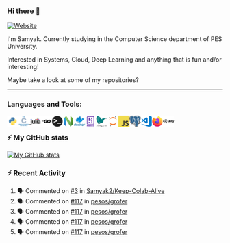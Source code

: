 ### Hi there 👋

[![Website](https://img.shields.io/website?label=samyaks.xyz&style=flat-square&url=https%3A%2F%2Fsamyaks.xyz)](https://samyaks.xyz)

I'm Samyak. Currently studying in the Computer Science department of PES University.

Interested in Systems, Cloud, Deep Learning and anything that is fun and/or interesting!

Maybe take a look at some of my repositories?

---

### Languages and Tools:

<img align="left" alt="Python" width="26px" src="https://raw.githubusercontent.com/github/explore/master/topics/python/python.png" />
<img align="left" alt="C" width="26px" src="https://raw.githubusercontent.com/github/explore/master/topics/c/c.png" />
<img align="left" alt="Julia" width="26px" src="https://raw.githubusercontent.com/github/explore/master/topics/julia/julia.png" />
<img align="left" alt="Go" width="26px" src="https://raw.githubusercontent.com/github/explore/master/topics/go/go.png" />
<img align="left" alt="Terminal" width="26px" src="https://raw.githubusercontent.com/github/explore/master/topics/terminal/terminal.png" />
<img align="left" alt="Neovim" width="26px" src="https://raw.githubusercontent.com/github/explore/master/topics/neovim/neovim.png" />
<img align="left" alt="Docker" width="26px" src="https://raw.githubusercontent.com/github/explore/master/topics/docker/docker.png" />
<img align="left" alt="Heroku" width="26px" src="https://raw.githubusercontent.com/github/explore/master/topics/heroku/heroku.png" />
<img align="left" alt="LaTeX" width="26px" src="https://raw.githubusercontent.com/github/explore/master/topics/latex/latex.png" />
<img align="left" alt="Jupyter" width="26px" src="https://raw.githubusercontent.com/github/explore/master/topics/jupyter-notebook/jupyter-notebook.png" />
<img align="left" alt="JavaScript" width="26px" src="https://raw.githubusercontent.com/github/explore/master/topics/javascript/javascript.png" />
<img align="left" alt="PostgreSQL" width="26px" src="https://raw.githubusercontent.com/github/explore/master/topics/postgresql/postgresql.png" />
<img align="left" alt="VS Code" width="26px" src="https://raw.githubusercontent.com/github/explore/master/topics/visual-studio-code/visual-studio-code.png" />
<img align="left" alt="Firefox" width="26px" src="https://raw.githubusercontent.com/github/explore/master/topics/firefox/firefox.png" />
<img align="left" alt="Unity" width="26px" src="https://raw.githubusercontent.com/github/explore/master/topics/unity/unity.png" />

<br/>

### :zap: My GitHub stats
  [![My GitHub stats](https://github-readme-stats.vercel.app/api?username=Samyak2&count_private=true&show_icons=true&theme=radical)](https://github.com/anuraghazra/github-readme-stats)

### :zap: Recent Activity

<!--START_SECTION:activity-->
1. 🗣 Commented on [#3](https://github.com/Samyak2/Keep-Colab-Alive/issues/3) in [Samyak2/Keep-Colab-Alive](https://github.com/Samyak2/Keep-Colab-Alive)
2. 🗣 Commented on [#117](https://github.com/pesos/grofer/issues/117) in [pesos/grofer](https://github.com/pesos/grofer)
3. 🗣 Commented on [#117](https://github.com/pesos/grofer/issues/117) in [pesos/grofer](https://github.com/pesos/grofer)
4. 🗣 Commented on [#117](https://github.com/pesos/grofer/issues/117) in [pesos/grofer](https://github.com/pesos/grofer)
5. 🗣 Commented on [#117](https://github.com/pesos/grofer/issues/117) in [pesos/grofer](https://github.com/pesos/grofer)
<!--END_SECTION:activity-->
